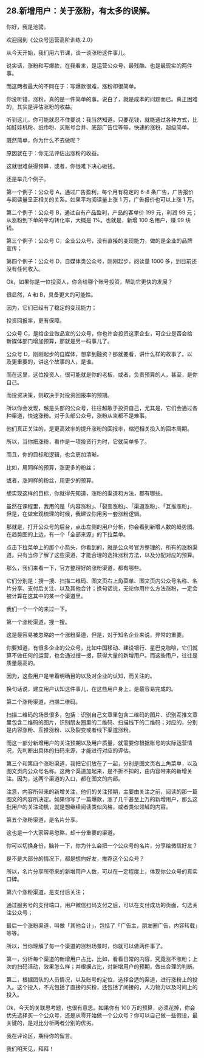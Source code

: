 ## 28.新增用户：关于涨粉，有太多的误解。
你好，我是池骋。


欢迎回到《公众号运营高阶训练 2.0》


从今天开始，我们用六节课，谈一谈涨粉这件事儿。


说实话，涨粉和写爆款，在我看来，是运营公众号，最残酷、也是最现实的两件事。


而这两者最大的不同在于：写爆款很难，涨粉却很简单。


你没听错，涨粉，真的是一件简单的事。说白了，就是成本的问题而已。真正困难的，其实是评估涨粉的收益。


听到这儿，你可能就忍不住要说：我当然知道。只要花钱，就能通过各种方式，比如娃娃机粉、纸巾粉、买账号合并、底部广告位等等，快速的涨粉，超级简单。


既然简单，你为什么不去做呢？


原因就在于：你无法评估出涨粉的收益。


这就很难获得预算，或者，你很难下决心砸钱。


还是举几个例子。


第一个例子：公众号 A，通过广告盈利，每个月有稳定的 6-8 条广告，广告报价与阅读量呈正相关的关系。如果平均阅读量上涨 1 万，广告报价也可以上涨 1 万。


第二个例子：公众号 B，通过自有产品盈利，产品的客单价 199 元，利润 99 元；从涨粉到下单的平均转化率，大概是 1%。也就是，新增 100 名用户，赚 99 块钱。


第三个例子：公众号 C，企业公众号，没有直接的变现能力，做的是企业的品牌宣传；


第四个例子：公众号 D，自媒体类公众号，刚刚起步，阅读量 1000 多，到目前还没有任何收入。


Ok，如果你是一位投资人，你会给哪个账号投资，帮助它更快的发展？


很显然，A 和 B，具备更大的可能性。


因为，它们已经有了稳定的变现能力；


投资回报率，更有保障。


公众号 C，是给企业做品宣的公众号，你也许会投资这家企业，可企业是否会给新媒体部门增加预算，那就是另一码事儿了。


公众号 D，刚刚起步的自媒体，想拿到融资？那就要看，讲什么样的故事了。以及更重要的，讲这个故事的人，是谁。


而在这里，这位投资人，很可能就是你的老板，或者，负责预算的人，甚至，是你自己。


而投资决策，则取决于对投资回报率的预期。


所以你会发现，越是头部的公众号，往往越敢于投资自己，尤其是，它们会通过各种渠道，快速涨粉。对于头部公众号，涨粉从来都不是难事。


他们真正关注的，是更高效率的提升涨粉的回报率，缩短相关投入的回本周期。


所以，当你把涨粉，看作是一项投资行为时，它就简单多了。


而且，你的目标和逻辑，也会更加清晰。


比如，用同样的预算，涨更多的粉丝；


或者，涨同样的粉丝，用更少的预算。


想实现这样的目标，你就得先知道，涨粉的渠道和方法，都有哪些。


虽然在课程里，我用的是「内容涨粉」、「裂变涨粉」、「渠道涨粉」、「互推涨粉」，但是，在做宏观梳理的时候，我建议你用另一套涨粉逻辑。


那就是，打开公众号的后台，点击左侧的用户分析，你会看到新增人数的趋势图。在趋势图的上边，有一个「全部来源」的下拉菜单。


点击下拉菜单上的那个小箭头，你看到的，就是公众号官方整理的，所有的涨粉渠道。只有当你了解了这些渠道，才能合理的选择涨粉方法，以及分配对应的预算。


那么，我们来看一下，官方整理好的涨粉渠道，都有哪些。


它们分别是：搜一搜、扫描二维码、图文页右上角菜单、图文页内公众号名称、名片分享、支付后关注、以及其他合计；换句话说，无论你用什么方法涨粉，一定会被计算在这其中的某一个渠道里。


我们一个一个的来过一下。


第一个涨粉渠道，搜一搜。


这是最容易被忽略的一个涨粉渠道，但是，对于知名企业来说，异常的重要。


你要知道，有很多企业的公众号，比如中国移动、建设银行、星巴克咖啡，它们就算不做任何的运营，也会通过搜一搜，获得大量的新增用户。而这些用户，往往是质量最高的。


因为，这些用户是带着明确目的以及对企业的认知，而关注的。


换句话说，建立用户认知这件事儿，在这些用户身上，是最容易完成的。


第二个涨粉渠道，扫描二维码。


扫描二维码的场景很多，包括：识别自己文章里包含二维码的图片、识别互推文章里包含二维码的图片，识别朋友圈里的二维码、扫描线下的二维码；对应的，分别是内容涨粉、互推涨粉、以及裂变或者线下渠道涨粉。


而这一部分新增用户的关注预期以及用户质量，就需要你根据账号的实际运营情况，先判断出具体的扫码来源，才能进行对应的评估。


第三个和第四个涨粉渠道，我把它们放在了一起，分别是图文页右上角菜单，以及图文页内公众号名称。这两个渠道加起来，是不折不扣的，由内容带来的新增关注。因为，这两个渠道的入口，都在图文的内部。


注意，内容所带来的新增关注，他们的关注预期，主要由关注之前，阅读的那一篇图文的内容所决定。如果你写了一篇爆款，涨了几千甚至上万的新增用户，那么这批用户的关注动机，就是想继续阅读类似风格，或者类似领域的内容。


第五个涨粉渠道，是名片分享。


这也是一个大家容易忽略，却十分重要的渠道。


你可以切换身份，脑补一下，你为什么会把一个公众号的名片，分享给微信好友？


是不是大部分的情况下，都是想向好友，推荐这个公众号？


所以，名片分享所带来的新增用户人数，可以在一定程度上，体现你公众号的真实口碑。


第六个涨粉渠道，是支付后关注；


通过服务号的支付端口，用户微信扫码支付之后，可以在支付成功的页面，勾选关注公众号；


最后一个涨粉渠道，叫做「其他合计」，包括了「广告主，朋友圈广告，内容转载」等等。


所以，当你理解了每一个渠道的涨粉场景时，你就可以做两件事了。


第一，分析每个渠道的新增用户占比，比如，看看日常的内容，究竟涨不涨粉；上次的扫码活动，效果怎么样；并根据占比，对新增用户的预期，做出合理的判断。


第二，根据团队的人员情况，以及账号的定位，选择合适的渠道，进行涨粉上的投入。这个投入，不光包括了直接的买粉，还包括了间接的，人力物力以及时间上的投入。


Ok，今天的关联思考题，也很有意思。如果你有 100 万的预算，必须花掉，你会优先选择买一个公众号，还是从零开始做一个公众号？你可以自己做一些假设，最关键的，是对比分析两者分别的优劣。


我在评论区，期待你的留言。


我们明天见，拜拜！

